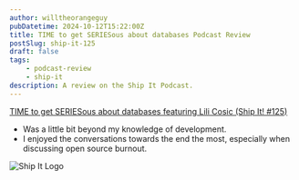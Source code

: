 ```yaml
---
author: willtheorangeguy
pubDatetime: 2024-10-12T15:22:00Z
title: TIME to get SERIESous about databases Podcast Review
postSlug: ship-it-125
draft: false
tags:
    - podcast-review
    - ship-it
description: A review on the Ship It Podcast.
---
```


[TIME to get SERIESous about databases featuring Lili Cosic (Ship It! #125)](https://changelog.com/shipit/125)

-   Was a little bit beyond my knowledge of development.
-   I enjoyed the conversations towards the end the most, especially when discussing open source burnout.

![Ship It Logo](https://is1-ssl.mzstatic.com/image/thumb/Podcasts125/v4/54/d0/5c/54d05c17-2bf4-502e-f1d3-78374cf66650/mza_8872269324412302291.png/300x300bb.webp)
